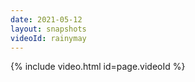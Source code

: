 ```yaml
---
date: 2021-05-12
layout: snapshots
videoId: rainymay
---
```

   
{% include video.html id=page.videoId %}